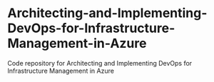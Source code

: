 # Architecting-and-Implementing-DevOps-for-Infrastructure-Management-in-Azure
Code repository for Architecting and Implementing DevOps for Infrastructure Management in Azure
